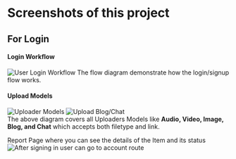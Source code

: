 # Screenshots of this project
## For Login

#### Login Workflow
![User Login Workflow](https://www.linkpicture.com/q/Image1_7.png)
The flow diagram demonstrate how the login/signup flow works.

#### Upload Models <br>
![Uploader Models](https://www.linkpicture.com/q/Image2_8.png)
![Upload Blog/Chat](https://www.linkpicture.com/q/Image3_6.png)<br>
The above diagram covers all Uploaders Models like <b>Audio, Video, Image, Blog, and Chat</b> which accepts both filetype and link.



Report Page where you can see the details of the Item and its status
![After signing in user can go to account route](https://www.linkpicture.com/q/Image4_6.png)


